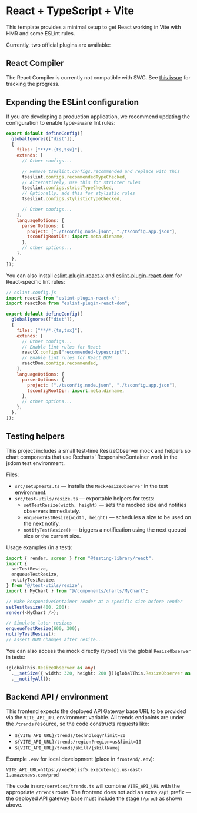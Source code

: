 # React + TypeScript + Vite

This template provides a minimal setup to get React working in Vite with HMR and some ESLint rules.

Currently, two official plugins are available:

## React Compiler

The React Compiler is currently not compatible with SWC. See [this issue](https://github.com/vitejs/vite-plugin-react/issues/428) for tracking the progress.

## Expanding the ESLint configuration

If you are developing a production application, we recommend updating the configuration to enable type-aware lint rules:

```js
export default defineConfig([
  globalIgnores(["dist"]),
  {
    files: ["**/*.{ts,tsx}"],
    extends: [
      // Other configs...

      // Remove tseslint.configs.recommended and replace with this
      tseslint.configs.recommendedTypeChecked,
      // Alternatively, use this for stricter rules
      tseslint.configs.strictTypeChecked,
      // Optionally, add this for stylistic rules
      tseslint.configs.stylisticTypeChecked,

      // Other configs...
    ],
    languageOptions: {
      parserOptions: {
        project: ["./tsconfig.node.json", "./tsconfig.app.json"],
        tsconfigRootDir: import.meta.dirname,
      },
      // other options...
    },
  },
]);
```

You can also install [eslint-plugin-react-x](https://github.com/Rel1cx/eslint-react/tree/main/packages/plugins/eslint-plugin-react-x) and [eslint-plugin-react-dom](https://github.com/Rel1cx/eslint-react/tree/main/packages/plugins/eslint-plugin-react-dom) for React-specific lint rules:

```js
// eslint.config.js
import reactX from "eslint-plugin-react-x";
import reactDom from "eslint-plugin-react-dom";

export default defineConfig([
  globalIgnores(["dist"]),
  {
    files: ["**/*.{ts,tsx}"],
    extends: [
      // Other configs...
      // Enable lint rules for React
      reactX.configs["recommended-typescript"],
      // Enable lint rules for React DOM
      reactDom.configs.recommended,
    ],
    languageOptions: {
      parserOptions: {
        project: ["./tsconfig.node.json", "./tsconfig.app.json"],
        tsconfigRootDir: import.meta.dirname,
      },
      // other options...
    },
  },
]);
```

## Testing helpers

This project includes a small test-time ResizeObserver mock and helpers so chart components that use Recharts' ResponsiveContainer work in the jsdom test environment.

Files:

- `src/setupTests.ts` — installs the `MockResizeObserver` in the test environment.
- `src/test-utils/resize.ts` — exportable helpers for tests:
  - `setTestResize(width, height)` — sets the mocked size and notifies observers immediately.
  - `enqueueTestResize(width, height)` — schedules a size to be used on the next notify.
  - `notifyTestResize()` — triggers a notification using the next queued size or the current size.

Usage examples (in a test):

```ts
import { render, screen } from "@testing-library/react";
import {
  setTestResize,
  enqueueTestResize,
  notifyTestResize,
} from "@/test-utils/resize";
import { MyChart } from "@/components/charts/MyChart";

// Make ResponsiveContainer render at a specific size before render
setTestResize(400, 200);
render(<MyChart />);

// Simulate later resizes
enqueueTestResize(600, 300);
notifyTestResize();
// assert DOM changes after resize...
```

You can also access the mock directly (typed) via the global `ResizeObserver` in tests:

```ts
(globalThis.ResizeObserver as any)
  .__setSize({ width: 320, height: 200 })(globalThis.ResizeObserver as any)
  .__notifyAll();
```

## Backend API / environment

This frontend expects the deployed API Gateway base URL to be provided via the
`VITE_API_URL` environment variable. All trends endpoints are under the `/trends`
resource, so the code constructs requests like:

- `${VITE_API_URL}/trends/technology?limit=20`
- `${VITE_API_URL}/trends/region?region=us&limit=10`
- `${VITE_API_URL}/trends/skill/{skillName}`

Example `.env` for local development (place in `frontend/.env`):

```
VITE_API_URL=https://xee5kjisf5.execute-api.us-east-1.amazonaws.com/prod
```

The code in `src/services/trends.ts` will combine `VITE_API_URL` with the
appropriate `/trends` route. The frontend does not add an extra `/api` prefix —
the deployed API gateway base must include the stage (`/prod`) as shown above.
